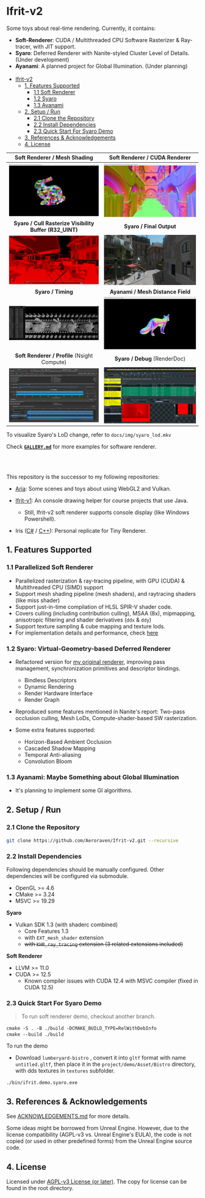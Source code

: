 # Ifrit-v2


Some toys about real-time rendering. Currently, it contains:

- **Soft-Renderer**: CUDA / Multithreaded CPU Software Rasterizer & Ray-tracer, with JIT support.
- **Syaro**: Deferred Renderer with Nanite-styled Cluster Level of Details. (Under development)
- **Ayanami**: A planned project for Global Illumination. (Under planning)
<br/><br/>
- [Ifrit-v2](#ifrit-v2)
  * [1. Features Supported](#1-features-supported)
    + [1.1 Soft Renderer](#11-parallelized-soft-renderer)
    + [1.2 Syaro](#12-syaro--virtual-geometry-based-deferred-renderer)
    + [1.3 Ayanami](#13-ayanami--maybe-something-about-global-illumination)
  * [2. Setup / Run](#2-setup---run)
    + [2.1 Clone the Repository](#21-clone-the-repository)
    + [2.2 Install Dependencies](#22-install-dependencies)
    + [2.3 Quick Start For Syaro Demo](#23-quick-start-for-syaro-demo)
  * [3. References & Acknowledgements](#3-references---acknowledgements)
  * [4. License](#4-license)



| <center>Soft Renderer / Mesh Shading</center>                | <center>Soft Renderer / CUDA Renderer</center>     |
| ------------------------------------------------------------ | -------------------------------------------------- |
| ![](docs/img/img_demo3.png)                                  | ![](docs/img/img_demo1.png)                        |
| <center>**Syaro / Cull Rasterize Visibility Buffer (R32_UINT)**</center> | <center>**Syaro / Final Output**</center>          |
| ![](docs/img/syaro_clodvisb.png)                             | ![](docs/img/syaro_clod1.png)                      |
| <center>**Syaro / Timing**</center>                          | <center>**Ayanami / Mesh Distance Field**</center> |
| <img src="docs/img/img_syaroperf.jpg" style="zoom: 67%;" />  | ![](docs/img/ayanami_meshdf.png)                   |
| <center>**Soft Renderer / Profile** (Nsight Compute)</center> | <center>**Syaro / Debug** (RenderDoc)</center>     |
| ![](docs/img/soft_nscp.png)                                  | ![](docs/img/syaro_diag.png)                       |

To visualize Syaro's LoD change, refer to `docs/img/syaro_lod.mkv`

Check  **[`GALLERY.md`](./docs/gallery.md)** for more examples for software renderer.

<br/><br/>

This repository is the successor to my following repositories: 

- [Aria](https://github.com/Aeroraven/Aria): Some scenes and toys about using WebGL2 and Vulkan.

- [Ifrit-v1](https://github.com/Aeroraven/Ifrit): An console drawing helper for course projects that use Java.
  - Still, Ifrit-v2 soft renderer supports console display (like Windows Powershell).
- Iris ([C#](https://github.com/Aeroraven/Stargazer/tree/main/ComputerGraphics/TinyRenderer) / [C++](https://github.com/Aeroraven/Stargazer/tree/main/ComputerGraphics/Iris)): Personal replicate for Tiny Renderer.



## 1. Features Supported

### 1.1 Parallelized Soft Renderer

- Parallelized rasterization & ray-tracing pipeline, with GPU (CUDA) & Multithreaded CPU (SIMD) support
- Support mesh shading pipeline (mesh  shaders), and raytracing shaders (like miss shader)
- Support just-in-time compilation of HLSL SPIR-V shader code.
- Covers culling (including contribution culling), MSAA (8x), mipmapping,  anisotropic filtering and shader derivatives (`ddx` & `ddy`)
- Support texture sampling & cube mapping and texture lods.
- For implementation details and performance, check [here](./projects/softgraphics/readme.md)



### 1.2 Syaro: Virtual-Geometry-based Deferred Renderer

- Refactored version for [my original renderer](https://github.com/Aeroraven/Aria), improving pass management, synchronization primitives and descriptor bindings.

  - Bindless Descriptors
  - Dynamic Rendering
  - Render Hardware Interface
  - Render Graph

- Reproduced some features mentioned in Nanite's report: Two-pass occlusion culling, Mesh LoDs, Compute-shader-based SW rasterization.

- Some extra features supported:

  - Horizon-Based Ambient Occlusion
  - Cascaded Shadow Mapping
  - Temporal Anti-aliasing
  - Convolution Bloom

### 1.3 Ayanami: Maybe Something about Global Illumination

- It's planning to implement some GI algorithms.
  

## 2. Setup / Run

### 2.1 Clone the Repository

```bash
git clone https://github.com/Aeroraven/Ifrit-v2.git --recursive 
```

### 2.2 Install Dependencies

Following dependencies should be manually configured. Other dependencies will be configured via submodule.

- OpenGL >= 4.6 
- CMake >= 3.24
- MSVC >= 19.29

**Syaro**

- Vulkan SDK 1.3 (with shaderc combined)
  - Core Features 1.3
  - with `EXT_mesh_shader` extension
  - <s>with `KHR_ray_tracing` extension (3 related extensions included)</s>

**Soft Renderer** 

- LLVM >= 11.0
- CUDA >= 12.5
  - Known compiler issues with CUDA 12.4 with MSVC compiler (fixed in CUDA 12.5)

### 2.3 Quick Start For Syaro Demo

> To run soft renderer demo, checkout another branch.

```shell
cmake -S . -B ./build -DCMAKE_BUILD_TYPE=RelWithDebInfo
cmake --build ./build
```

To run the demo

- Download `lumberyard-bistro` , convert it into `gltf` format with name `untitled.gltf`, then place it in the `project/demo/Asset/Bistro` directory, with dds textures in `textures` subfolder.

```shell
./bin/ifrit.demo.syaro.exe
```


## 3. References & Acknowledgements

See [ACKNOWLEDGEMENTS.md](./ACKNOWLEDGEMENTS.md) for more details.

Some ideas might be borrowed from Unreal Engine. However, due to the license compatibility (AGPL-v3 vs. Unreal Engine's EULA), the code is not copied (or used in other predefined forms) from the Unreal Engine source code.

## 4. License

Licensed under [AGPL-v3 License (or later)](https://www.gnu.org/licenses/agpl-3.0.en.html). The copy for license can be found in the root directory. 


